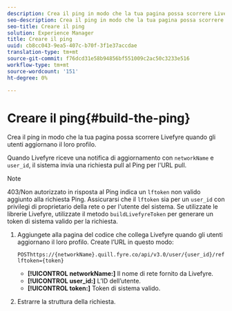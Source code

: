 ```yaml
---
description: Crea il ping in modo che la tua pagina possa scorrere Livefyre quando gli utenti aggiornano il loro profilo.
seo-description: Crea il ping in modo che la tua pagina possa scorrere Livefyre quando gli utenti aggiornano il loro profilo.
seo-title: Creare il ping
solution: Experience Manager
title: Creare il ping
uuid: cb8cc043-9ea5-407c-b70f-3f1e37accdae
translation-type: tm+mt
source-git-commit: f76dcd31e58b94856bf551009c2ac50c3233e516
workflow-type: tm+mt
source-wordcount: '151'
ht-degree: 0%

---
```



# Creare il ping{#build-the-ping}

Crea il ping in modo che la tua pagina possa scorrere Livefyre quando gli utenti aggiornano il loro profilo.

Quando Livefyre riceve una notifica di aggiornamento con `networkName` e `user_id`, il sistema invia una richiesta pull al Ping per l&#39;URL pull.

>[!NOTE]
>
>403/Non autorizzato in risposta al Ping indica un `lftoken` non valido aggiunto alla richiesta Ping. Assicurarsi che il `lftoken` sia per un `user_id` con privilegi di proprietario della rete o per l&#39;utente del sistema. Se utilizzate le librerie Livefyre, utilizzate il metodo `buildLivefyreToken` per generare un token di sistema valido per la richiesta.

1. Aggiungete alla pagina del codice che collega Livefyre quando gli utenti aggiornano il loro profilo. Create l’URL in questo modo:

   ```
   POSThttps://{networkName}.quill.fyre.co/api/v3.0/user/{user_id}/refresh?lftoken={token}
   ```

   * **[!UICONTROL networkName:]** Il nome di rete fornito da Livefyre.
   * **[!UICONTROL user_id:]** L’ID dell’utente.
   * **[!UICONTROL token:]** Token di sistema valido.

1. Estrarre la struttura della richiesta.
